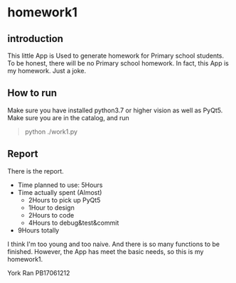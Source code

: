 # homework1

## introduction

This little App is Used to generate homework for Primary school students.
To be honest, there will be no Primary school homework. In fact, this App is my homework. Just a joke.

## How to run

Make sure you have installed python3.7 or higher vision as well as PyQt5.
Make sure you are in the catalog, and run
> python ./work1.py

## Report

There is the report.

* Time planned to use: 5Hours
* Time actually spent (Almost)
  * 2Hours to pick up PyQt5 
  * 1Hour to design
  * 2Hours to code
  * 4Hours to debug&test&commit
* 9Hours totally

I think I'm too young and too naive. And there is so many functions to be finished.
However, the App has meet the basic needs, so this is my homework1.

York Ran PB17061212
